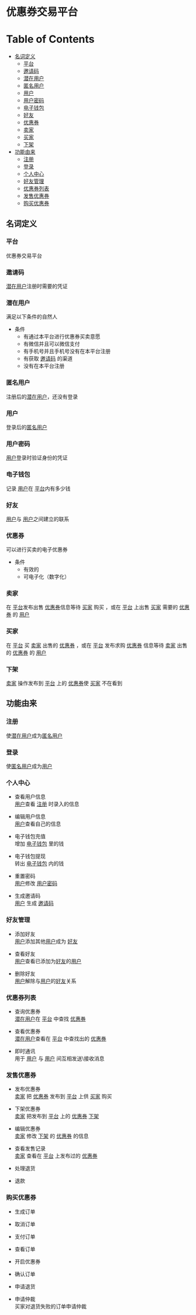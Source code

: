 # 优惠券交易平台

[TOC]:#

# Table of Contents
- [名词定义](#名词定义)
    - [平台](#平台)
    - [邀请码](#邀请码)
    - [潜在用户](#潜在用户)
    - [匿名用户](#匿名用户)
    - [用户](#用户)
    - [用户密码](#用户密码)
    - [电子钱包](#电子钱包)
    - [好友](#好友)
    - [优惠券](#优惠券)
    - [卖家](#卖家)
    - [买家](#买家)
    - [下架](#下架)
- [功能由来](#功能由来)
    - [注册](#注册)
    - [登录](#登录)
    - [个人中心](#个人中心)
    - [好友管理](#好友管理)
    - [优惠券列表](#优惠券列表)
    - [发售优惠券](#发售优惠券)
    - [购买优惠券](#购买优惠券)

## 名词定义
### 平台
优惠券交易平台

### 邀请码
[潜在用户](#潜在用户)注册时需要的凭证

### 潜在用户
满足以下条件的自然人

- 条件
    - 有通过本平台进行优惠券买卖意愿
    - 有微信并且可以微信支付
    - 有手机号并且手机号没有在本平台注册
    - 有获取 [邀请码](#邀请码) 的渠道
    - 没有在本平台注册

### 匿名用户
注册后的[潜在用户](#潜在用户)，还没有登录

### 用户
登录后的[匿名用户](#匿名用户)

### 用户密码
[用户](#用户)登录时验证身份的凭证

### 电子钱包
记录 [用户](#用户)在 [平台](#平台)内有多少钱

### 好友
[用户](#用户)与 [用户](#用户)之间建立的联系

### 优惠券
可以进行买卖的电子优惠券

- 条件
    - 有效的
    - 可电子化（数字化）

### 卖家
在 [平台](#平台)发布出售 [优惠券](#优惠券)信息等待 [买家](#买家) 购买 ，或在 [平台](#平台) 上出售 [买家](#买家) 需要的 [优惠券](#优惠券) 的 [用户](#用户)

### 买家
在 [平台](#平台) 买 [卖家](#卖家) 出售的 [优惠券](#优惠券) ，或在 [平台](#平台) 发布求购 [优惠券](#优惠券) 信息等待 [卖家](#卖家) 出售的 [优惠券](#优惠券) 的 [用户](#用户)

### 下架
[卖家](#卖家) 操作发布到 [平台](#平台) 上的 [优惠券](#优惠券)使 [买家](#买家) 不在看到

## 功能由来
### 注册
使[潜在用户](#潜在用户)成为[匿名用户](#匿名用户)

### 登录
使[匿名用户](#匿名用户)成为[用户](#用户)

### 个人中心
- 查看用户信息  
[用户](#用户)查看 [注册](#注册) 时录入的信息

- 编辑用户信息  
[用户](#用户)查看自己的信息

- 电子钱包充值  
增加 [电子钱包](#电子钱包) 里的钱

- 电子钱包提现  
转出 [电子钱包](#电子钱包) 内的钱

- 重置密码  
[用户](#用户)修改 [用户密码](#用户密码)

- 生成邀请码  
[用户](#用户) 生成 [邀请码](#邀请码)

### 好友管理
- 添加好友  
[用户](#用户)添加其他[用户](#用户)成为 [好友](#好友)

- 查看好友  
[用户](#用户)查看已添加为[好友](#好友)的[用户](#用户)

- 删除好友  
[用户](#用户)解除与[用户](#用户)的[好友](#好友)关系

### 优惠券列表
- 查询优惠券  
[潜在用户](#潜在用户)在 [平台](#平台) 中查找 [优惠券](#优惠券)

- 查看优惠券  
[潜在用户](#潜在用户)查看在 [平台](#平台) 中查找出的 [优惠券](#优惠券)

- 即时通讯  
用于 [用户](#用户) 与 [用户](#用户) 间互相发送\接收消息

### 发售优惠券
- 发布优惠券  
[卖家](#卖家) 把 [优惠券](#优惠券) 发布到 [平台](#平台) 上供 [买家](#买家) 购买

- 下架优惠券  
[卖家](#卖家) 把发布到 [平台](#平台) 上的 [优惠券](#优惠券) [下架](#下架)

- 编辑优惠券  
[卖家](#卖家) 修改 [下架](#下架) 的 [优惠券](#优惠券) 的信息

- 查看发售记录  
[卖家](#卖家) 查看在 [平台](#平台) 上发布过的 [优惠券](#优惠券)

- 处理退货

- 退款


### 购买优惠券
- 生成订单


- 取消订单


- 支付订单


- 查看订单


- 开启优惠券




- 确认订单




- 申请退货


- 申请仲裁  
买家对退货失败的订单申请仲裁